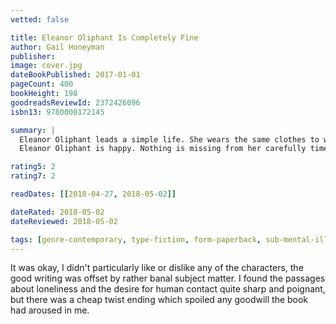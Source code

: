 ```yaml
---
vetted: false

title: Eleanor Oliphant Is Completely Fine
author: Gail Honeyman
publisher: 
image: cover.jpg
dateBookPublished: 2017-01-01
pageCount: 400
bookHeight: 198
goodreadsReviewId: 2372426096
isbn13: 9780008172145

summary: |
  Eleanor Oliphant leads a simple life. She wears the same clothes to work every day, eats the same meal deal for lunch every day and buys the same two bottles of vodka to drink ever weekend.
  Eleanor Oliphant is happy. Nothing is missing from her carefully timetabled existence. Except, sometimes, everything…

rating5: 2
rating7: 2

readDates: [[2018-04-27, 2018-05-02]]

dateRated: 2018-05-02
dateReviewed: 2018-05-02

tags: [genre-contemporary, type-fiction, form-paperback, sub-mental-illness]
---
```


It was okay, I didn't particularly like or dislike any of the characters, the good writing was offset by rather banal subject matter. I found the passages about loneliness and the desire for human contact quite sharp and poignant, but there was a cheap twist ending which spoiled any goodwill the book had aroused in me.

